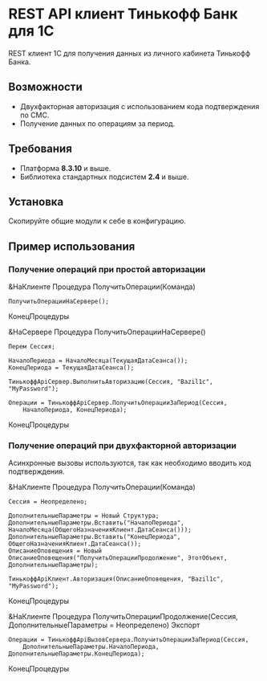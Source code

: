 ﻿# REST API клиент Тинькофф Банк для 1С

REST клиент 1С для получения данных из личного кабинета Тинькофф Банка.

## Возможности
- Двухфакторная авторизация с использованием кода подтверждения по СМС.
- Получение данных по операциям за период.

## Требования
- Платформа **8.3.10** и выше.
- Библиотека стандартных подсистем **2.4** и выше.

## Установка
Скопируйте общие модули к себе в конфигурацию.

## Пример использования

### Получение операций при простой авторизации

&НаКлиенте
Процедура ПолучитьОперации(Команда)
	
	ПолучитьОперацииНаСервере();
	
КонецПроцедуры

&НаСервере
Процедура ПолучитьОперацииНаСервере() 
	
	Перем Сессия;
	
	НачалоПериода = НачалоМесяца(ТекущаяДатаСеанса());
	КонецПериода = ТекущаяДатаСеанса();

	ТинькоффApiСервер.ВыполнитьАвторизацию(Сессия, "Bazil1c", "MyPassword");

	Операции = ТинькоффApiСервер.ПолучитьОперацииЗаПериод(Сессия, 
		НачалоПериода, КонецПериода); 
	
КонецПроцедуры

### Получение операций при двухфакторной авторизации
Асинхронные вызовы используются, так как необходимо вводить код подтверждения.

&НаКлиенте
Процедура ПолучитьОперации(Команда)
	
	Сессия = Неопределено;
	
	ДополнительныеПараметры = Новый Структура;
	ДополнительныеПараметры.Вставить("НачалоПериода", НачалоМесяца(ОбщегоНазначенияКлиент.ДатаСеанса()));
	ДополнительныеПараметры.Вставить("КонецПериода", ОбщегоНазначенияКлиент.ДатаСеанса());
	ОписаниеОповещения = Новый ОписаниеОповещения("ПолучитьОперацииПродолжение", ЭтотОбъект, ДополнительныеПараметры);
	
	ТинькоффApiКлиент.Авторизация(ОписаниеОповещения, "Bazil1c", "MyPassword");
	
КонецПроцедуры

&НаКлиенте
Процедура ПолучитьОперацииПродолжение(Сессия, ДополнительныеПараметры = Неопределено) Экспорт
	
	Операции = ТинькоффApiВызовСервера.ПолучитьОперацииЗаПериод(Сессия, 
		ДополнительныеПараметры.НачалоПериода, ДополнительныеПараметры.КонецПериода); 
	
КонецПроцедуры

